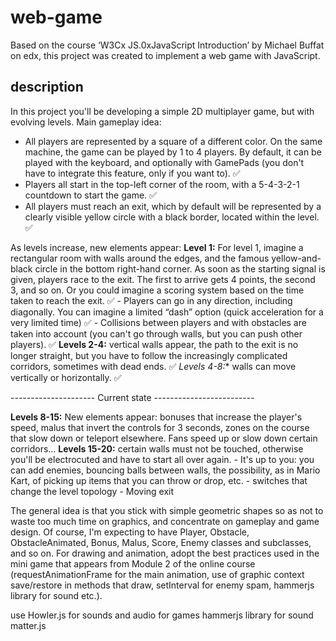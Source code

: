 # web-game
Based on the course ‘W3Cx JS.0xJavaScript Introduction’ by Michael Buffat on edx, this project was created to implement a web game with JavaScript.


## description

In this project you'll be developing a simple 2D multiplayer game, but with evolving levels. Main gameplay idea:
- All players are represented by a square of a different color. On the same machine, the game can be played by 1 to 4 players. By default, it can be played with the keyboard, and optionally with GamePads (you don't have to integrate this feature, only if you want to). ✅
- Players all start in the top-left corner of the room, with a 5-4-3-2-1 countdown to start the game. ✅
- All players must reach an exit, which by default will be represented by a clearly visible yellow circle with a black border, located within the level.  ✅

As levels increase, new elements appear:
**Level 1:** For level 1, imagine a rectangular room with walls around the edges, and the famous yellow-and-black circle in the bottom right-hand corner. As soon as the starting signal is given, players race to the exit. The first to arrive gets 4 points, the second 3, and so on. Or you could imagine a scoring system based on the time taken to reach the exit. ✅
    - Players can go in any direction, including diagonally. You can imagine a limited “dash” option (quick acceleration for a very limited time) ✅
    - Collisions between players and with obstacles are taken into account (you can't go through walls, but you can push other players). ✅
**Levels 2-4:** vertical walls appear, the path to the exit is no longer straight, but you have to follow the increasingly complicated corridors, sometimes with dead ends. ✅
**Levels 4-8*:** walls can move vertically or horizontally. ✅

--------------------- Current state -------------------------

**Levels 8-15:** New elements appear: bonuses that increase the player's speed, malus that invert the controls for 3 seconds, zones on the course that slow down or teleport elsewhere. Fans speed up or slow down certain corridors...
**Levels 15-20:** certain walls must not be touched, otherwise you'll be electrocuted and have to start all over again.
    - It's up to you: you can add enemies, bouncing balls between walls, the possibility, as in Mario Kart, of picking up items that you can throw or drop, etc. 
    - switches that change the level topology
    - Moving exit 

The general idea is that you stick with simple geometric shapes so as not to waste too much time on graphics, and concentrate on gameplay and game design. Of course, I'm expecting to have Player, Obstacle, ObstacleAnimated, Bonus, Malus, Score, Enemy classes and subclasses, and so on.
For drawing and animation, adopt the best practices used in the mini game that appears from Module 2 of the online course (requestAnimationFrame for the main animation, use of graphic context save/restore in methods that draw, setInterval for enemy spam, hammerjs library for sound etc.).


use Howler.js for sounds and audio for games
hammerjs library for
sound
matter.js